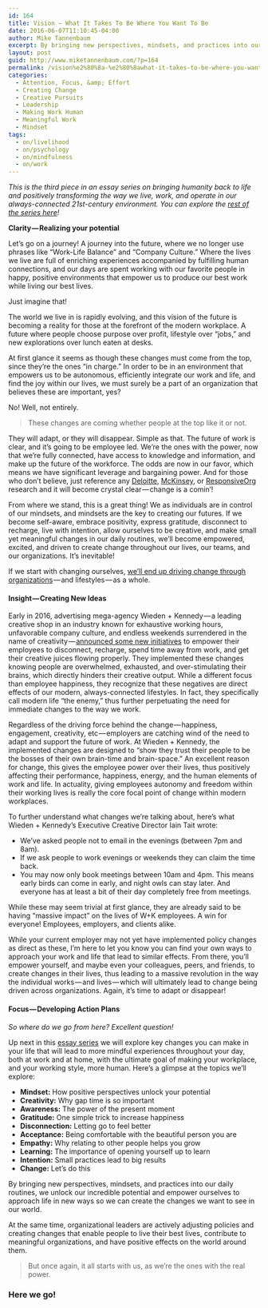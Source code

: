 ```yaml
---
id: 164
title: Vision — What It Takes To Be Where You Want To Be
date: 2016-06-07T11:10:45-04:00
author: Mike Tannenbaum
excerpt: By bringing new perspectives, mindsets, and practices into our daily routines, we unlock our incredible potential and empower ourselves to approach life in new ways so we can create the changes we want to see in our world.
layout: post
guid: http://www.miketannenbaum.com/?p=164
permalink: /vision%e2%80%8a-%e2%80%8awhat-it-takes-to-be-where-you-want-to-be
categories:
  - Attention, Focus, &amp; Effort
  - Creating Change
  - Creative Pursuits
  - Leadership
  - Making Work Human
  - Meaningful Work
  - Mindset
tags:
  - on/livelihood
  - on/psychology
  - on/mindfulness
  - on/work
---
```

<p id="3293" class="graf--p graf-after--h3"><em></em><em class="markup--em markup--p-em">This is the third piece in an essay series on bringing humanity back to life and positively transforming the way we live, work, and operate in our always-connected 21st-century environment. You can explore the </em><a class="markup--anchor markup--p-anchor" href="https://medium.com/enjoy-humanity" data-href="https://medium.com/enjoy-humanity"><em class="markup--em markup--p-em">rest of the series here</em></a><em class="markup--em markup--p-em">!</em></p>
<strong>Clarity — Realizing your potential</strong>
<div class="section-inner layoutSingleColumn">
<p id="7cf0" class="graf--p graf-after--h4">Let’s go on a journey! A journey into the future, where we no longer use phrases like “Work-Life Balance” and “Company Culture.” Where the lives we live are full of enriching experiences accompanied by fulfilling human connections, and our days are spent working with our favorite people in happy, positive environments that empower us to produce our best work while living our best lives.</p>
<p id="b960" class="graf--p graf-after--p">Just imagine that!</p>
<p id="2085" class="graf--p graf-after--p">The world we live in is rapidly evolving, and this vision of the future is becoming a reality for those at the forefront of the modern workplace. A future where people choose purpose over profit, lifestyle over “jobs,” and new explorations over lunch eaten at desks.</p>
<p id="cc8a" class="graf--p graf-after--p">At first glance it seems as though these changes must come from the top, since they’re the ones “in charge.” In order to be in an environment that empowers us to be autonomous, efficiently integrate our work and life, and find the joy within our lives, we must surely be a part of an organization that believes these are important, yes?</p>
<p id="7a9b" class="graf--p graf-after--p">No! Well, not entirely.</p>

<blockquote id="a84a" class="graf--blockquote graf-after--p">These changes are coming whether people at the top like it or not.</blockquote>
<p id="1250" class="graf--p graf-after--blockquote">They will adapt, or they will disappear. Simple as that. The future of work is clear, and it’s going to be employee led. We’re the ones with the power, now that we’re fully connected, have access to knowledge and information, and make up the future of the workforce. The odds are now in our favor, which means we have significant leverage and bargaining power. And for those who don’t believe, just reference any <a class="markup--anchor markup--p-anchor" href="http://hrtimesblog.com/2015/03/05/leading-in-the-new-world-of-work-deloittes-2015-global-human-capital-trends/" rel="nofollow" data-href="http://hrtimesblog.com/2015/03/05/leading-in-the-new-world-of-work-deloittes-2015-global-human-capital-trends/">Deloitte</a>, <a class="markup--anchor markup--p-anchor" href="http://www.mckinsey.com/business-functions/organization/our-insights/the-hidden-value-of-organizational-health-and-how-to-capture-it" rel="nofollow" data-href="http://www.mckinsey.com/business-functions/organization/our-insights/the-hidden-value-of-organizational-health-and-how-to-capture-it">McKinsey</a>, or <a class="markup--anchor markup--p-anchor" href="http://www.responsive.org/" rel="nofollow" data-href="http://www.responsive.org/">ResponsiveOrg</a> research and it will become crystal clear — change is a comin’!</p>
<p id="ccc8" class="graf--p graf-after--p">From where we stand, this is a great thing! We as individuals are in control of our mindsets, and mindsets are the key to creating our futures. If we become self-aware, embrace positivity, express gratitude, disconnect to recharge, live with intention, allow ourselves to be creative, and make small yet meaningful changes in our daily routines, we’ll become empowered, excited, and driven to create change throughout our lives, our teams, and our organizations. It’s inevitable!</p>
<p id="aa36" class="graf--p graf-after--p">If we start with changing ourselves, <a class="markup--anchor markup--p-anchor" href="https://medium.com/@miketnnnbm/to-reinvent-our-organizations-we-must-first-reinvent-ourselves-2a9e3c80bc7f#.c3z4zswjn" data-href="https://medium.com/@miketnnnbm/to-reinvent-our-organizations-we-must-first-reinvent-ourselves-2a9e3c80bc7f#.c3z4zswjn">we’ll end up driving change through organizations</a> — and lifestyles — as a whole.</p>

<h4 id="a74f" class="graf--h4 graf-after--p">Insight — Creating New Ideas</h4>
<p id="7590" class="graf--p graf-after--h4">Early in 2016, advertising mega-agency Wieden + Kennedy — a leading creative shop in an industry known for exhaustive working hours, unfavorable company culture, and endless weekends surrendered in the name of creativity — <a class="markup--anchor markup--p-anchor" href="http://www.creativereview.co.uk/cr-blog/2016/april/creative-brains-need-time-off/" rel="nofollow" data-href="http://www.creativereview.co.uk/cr-blog/2016/april/creative-brains-need-time-off/">announced some new initiatives</a> to empower their employees to disconnect, recharge, spend time away from work, and get their creative juices flowing properly. They implemented these changes knowing people are overwhelmed, exhausted, and over-stimulating their brains, which directly hinders their creative output. While a different focus than employee happiness, they recognize that these negatives are direct effects of our modern, always-connected lifestyles. In fact, they specifically call modern life “the enemy,” thus further perpetuating the need for immediate changes to the way we work.</p>
<p id="2b16" class="graf--p graf-after--p">Regardless of the driving force behind the change — happiness, engagement, creativity, etc — employers are catching wind of the need to adapt and support the future of work. At Wieden + Kennedy, the implemented changes are designed to “show they trust their people to be the bosses of their own brain-time and brain-space.” An excellent reason for change, this gives the employee power over their lives, thus positively affecting their performance, happiness, energy, and the human elements of work and life. In actuality, giving employees autonomy and freedom within their working lives is really the core focal point of change within modern workplaces.</p>
<p id="a0cf" class="graf--p graf-after--p">To further understand what changes we’re talking about, here’s what Wieden + Kennedy’s Executive Creative Director Iain Tait wrote:</p>

<ul class="postList">
 	<li id="14ea" class="graf--li graf-after--p">We’ve asked people not to email in the evenings (between 7pm and 8am).</li>
 	<li id="07e1" class="graf--li graf-after--li">If we ask people to work evenings or weekends they can claim the time back.</li>
 	<li id="091b" class="graf--li graf-after--li">You may now only book meetings between 10am and 4pm. This means early birds can come in early, and night owls can stay later. And everyone has at least a bit of their day completely free from meetings.</li>
</ul>
<p id="6537" class="graf--p graf-after--li">While these may seem trivial at first glance, they are already said to be having “massive impact” on the lives of W+K employees. A win for everyone! Employees, employers, and clients alike.</p>
<p id="4b67" class="graf--p graf-after--p">While your current employer may not yet have implemented policy changes as direct as these, I’m here to let you know you can find your own ways to approach your work and life that lead to similar effects. From there, you’ll empower yourself, and maybe even your colleagues, peers, and friends, to create changes in their lives, thus leading to a massive revolution in the way the individual works — and lives — which will ultimately lead to change being driven across organizations. Again, it’s time to adapt or disappear!</p>

<h4 id="e9f6" class="graf--h4 graf-after--p">Focus — Developing Action Plans</h4>
<p id="2b00" class="graf--p graf-after--h4"><em class="markup--em markup--p-em">So where do we go from here? Excellent question!</em></p>
<p id="7f4a" class="graf--p graf-after--p">Up next in this <a class="markup--anchor markup--p-anchor" href="https://medium.com/enjoy-humanity" data-href="https://medium.com/enjoy-humanity">essay series</a> we will explore key changes you can make in your life that will lead to more mindful experiences throughout your day, both at work and at home, with the ultimate goal of making your workplace, and your working style, more human. Here’s a glimpse at the topics we’ll explore:</p>

<ul class="postList">
 	<li id="b2cf" class="graf--li graf-after--p"><strong class="markup--strong markup--li-strong">Mindset:</strong> How positive perspectives unlock your potential</li>
 	<li id="a7fd" class="graf--li graf-after--li"><strong class="markup--strong markup--li-strong">Creativity:</strong> Why gap time is so important</li>
 	<li id="3f4e" class="graf--li graf-after--li"><strong class="markup--strong markup--li-strong">Awareness:</strong> The power of the present moment</li>
 	<li id="866e" class="graf--li graf-after--li"><strong class="markup--strong markup--li-strong">Gratitude:</strong> One simple trick to increase happiness</li>
 	<li id="22a2" class="graf--li graf-after--li"><strong class="markup--strong markup--li-strong">Disconnection:</strong> Letting go to feel better</li>
 	<li id="4e90" class="graf--li graf-after--li"><strong class="markup--strong markup--li-strong">Acceptance:</strong> Being comfortable with the beautiful person you are</li>
 	<li id="cc1b" class="graf--li graf-after--li"><strong class="markup--strong markup--li-strong">Empathy:</strong> Why relating to other people helps you grow</li>
 	<li id="be95" class="graf--li graf-after--li"><strong class="markup--strong markup--li-strong">Learning:</strong> The importance of opening yourself up to learn</li>
 	<li id="2105" class="graf--li graf-after--li"><strong class="markup--strong markup--li-strong">Intention:</strong> Small practices lead to big results</li>
 	<li id="7e6e" class="graf--li graf-after--li"><strong class="markup--strong markup--li-strong">Change:</strong> Let’s do this</li>
</ul>
<p id="cf1c" class="graf--p graf-after--li">By bringing new perspectives, mindsets, and practices into our daily routines, we unlock our incredible potential and empower ourselves to approach life in new ways so we can create the changes we want to see in our world.</p>
<p id="c017" class="graf--p graf-after--p">At the same time, organizational leaders are actively adjusting policies and creating changes that enable people to live their best lives, contribute to meaningful organizations, and have positive effects on the world around them.</p>

<blockquote id="cf43" class="graf--pullquote pullquote graf-after--p">But once again, it all starts with us, as we’re the ones with the real power.</blockquote>
<h3 id="92c2" class="graf--h3 graf-after--pullquote graf--last">Here we go!</h3>
</div>